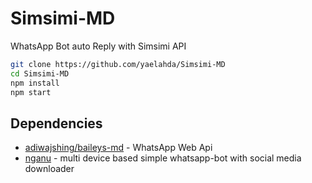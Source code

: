 # Simsimi-MD
WhatsApp Bot auto Reply with Simsimi API

```bash
git clone https://github.com/yaelahda/Simsimi-MD
cd Simsimi-MD
npm install
npm start
```

## Dependencies
- [adiwajshing/baileys-md](https://github.com/adiwajshing/Baileys/tree/multi-device/) - WhatsApp Web Api
- [nganu](https://github.com/Gimenz/nganu) - multi device based simple whatsapp-bot with social media downloader
